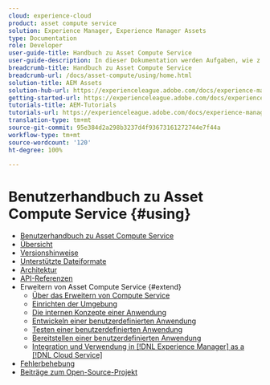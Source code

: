 ```yaml
---
cloud: experience-cloud
product: asset compute service
solution: Experience Manager, Experience Manager Assets
type: Documentation
role: Developer
user-guide-title: Handbuch zu Asset Compute Service
user-guide-description: In dieser Dokumentation werden Aufgaben, wie z. B. die Entwicklung, Verwaltung, Bereitstellung und Fehlerbehebung von benutzerdefiniertem Code, in  [!DNL Asset Compute Service]  behandelt.
breadcrumb-title: Handbuch zu Asset Compute Service
breadcrumb-url: /docs/asset-compute/using/home.html
solution-title: AEM Assets
solution-hub-url: https://experienceleague.adobe.com/docs/experience-manager-cloud-service/assets/home.html?lang=de
getting-started-url: https://experienceleague.adobe.com/docs/experience-manager-cloud-service/assets/asset-microservices-overview.html
tutorials-title: AEM-Tutorials
tutorials-url: https://experienceleague.adobe.com/docs/experience-manager-learn/assets/overview.html?lang=de
translation-type: tm+mt
source-git-commit: 95e384d2a298b3237d4f93673161272744e7f44a
workflow-type: tm+mt
source-wordcount: '120'
ht-degree: 100%

---
```



# Benutzerhandbuch zu Asset Compute Service {#using}

+ [Benutzerhandbuch zu Asset Compute Service](home.md)
+ [Übersicht](introduction.md)
+ [Versionshinweise](release-notes.md)
+ [Unterstützte Dateiformate](https://experienceleague.adobe.com/docs/experience-manager-cloud-service/assets/file-format-support.html?lang=de)
+ [Architektur](architecture.md)
+ [API-Referenzen](api.md)
+ Erweitern von Asset Compute Service {#extend}
   + [Über das Erweitern von Compute Service](understand-extensibility.md)
   + [Einrichten der Umgebung](setup-environment.md)
   + [Die internen Konzepte einer Anwendung](custom-application-internals.md)
   + [Entwickeln einer benutzerdefinierten Anwendung](develop-custom-application.md)
   + [Testen einer benutzerdefinierten Anwendung](test-custom-application.md)
   + [Bereitstellen einer benutzerdefinierten Anwendung](deploy-custom-application.md)
   + [Integration und Verwendung in  [!DNL Experience Manager]  as a  [!DNL Cloud Service]](https://experienceleague.adobe.com/docs/experience-manager-cloud-service/assets/asset-microservices-overview.html?lang=de)
+ [Fehlerbehebung](troubleshooting.md)
+ [Beiträge zum Open-Source-Projekt](contribute-to-compute-service.md)

